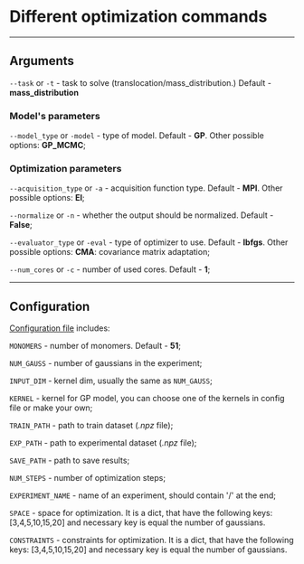# Different optimization commands
----------------------------------

## Arguments

`--task` or `-t` - task to solve (translocation/mass_distribution.) Default - **mass_distribution**

### Model's parameters

`--model_type` or `-model` - type of model. Default - **GP**. Other possible options: **GP_MCMC**;

### Optimization parameters

`--acquisition_type` or `-a` - acquisition function type. Default - **MPI**. Other possible options: **EI**;

`--normalize` or `-n` - whether the output should be normalized. Default - **False**;

`--evaluator_type` or `-eval` - type of optimizer to use. Default - **lbfgs**. Other possible options: **CMA**: covariance matrix adaptation;

`--num_cores` or `-c` - number of used cores. Default - **1**;


---------------------------------------------------

## Configuration

[Configuration file](https://github.com/Nina-Konovalova/bayes_experiment/blob/main/Configurations/Config.py) includes:

`MONOMERS` - number of monomers. Default - **51**;

`NUM_GAUSS` - number of gaussians in the experiment;

`INPUT_DIM` - kernel dim, usually the same as `NUM_GAUSS`;

`KERNEL` - kernel for GP model, you can choose one of the kernels in config file or make your own;

`TRAIN_PATH` - path to train dataset (*.npz* file);

`EXP_PATH` - path to experimental dataset (*.npz* file);

`SAVE_PATH` - path to save results;

`NUM_STEPS` - number of optimization steps;

`EXPERIMENT_NAME` - name of an experiment, should contain '/' at the end;

`SPACE` - space for optimization. It is a dict, that have the following keys: [3,4,5,10,15,20] and
necessary key is equal the number of gaussians. 

`CONSTRAINTS` - constraints for optimization. It is a dict, that have the following keys: [3,4,5,10,15,20] and
necessary key is equal the number of gaussians. 



